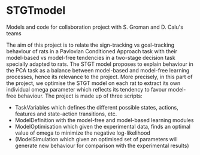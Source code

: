 # STGTmodel
 Models and code for collaboration project with S. Groman and D. Calu's teams
 
 The aim of this project is to relate the sign-tracking vs goal-tracking behaviour of rats in a Pavlovian Conditioned Approach task with their model-based vs model-free tendencies in a two-stage decision task specially adapted to rats. The STGT model proposes to explain behaviour in the PCA task as a balance between model-based and model-free learning processes, hence its relevance to the project. More precisely, in this part of the project, we optimise the STGT model on each rat to extract its own individual omega parameter which reflects its tendency to favour model-free behaviour.
The project is made up of three scripts:
- TaskVariables which defines the different possible states, actions, features and state-action transitions, etc.
- ModelDefinition with the model-free and model-based learning modules
- ModelOptimisation which given the experimental data, finds an optimal value of omega to minimize the negative log-likelihood
- (ModelSimulation which given an optimised set of parameters will generate new behaviour for comparison with the experimental results)
